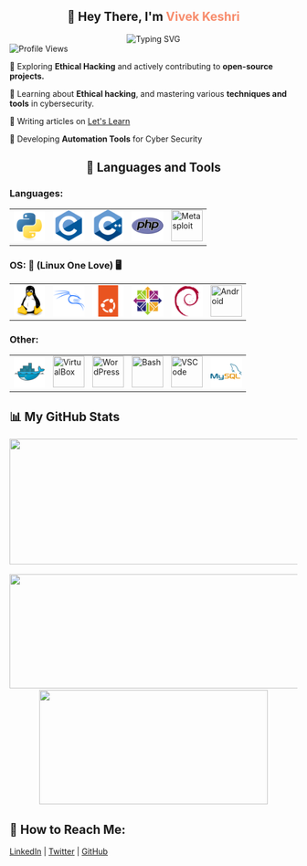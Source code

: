 <h2 align="center">
  👾 Hey There, I'm <span style="color:#F78C6C">Vivek Keshri</span>
</h2>

<div id="header" align="center">
    <img src="https://readme-typing-svg.demolab.com?font=Fira+Code&pause=1000&color=F78C6C&width=435&lines=whoami;Bug+Bounty+Hunter;Penetration+Tester;Security+Researcher;Open+Source+Contributor" alt="Typing SVG">
</div>

<div id="header" align="left">
  <img src="https://komarev.com/ghpvc/?username=vivekkeshri&style=for-the-badge&color=red" alt="Profile Views"/>
</div>

<p>
🌟 Exploring <strong>Ethical Hacking</strong> and actively contributing to <strong>open-source projects.</strong>
</p>

<p>
🌱 Learning about <strong>Ethical hacking</strong>, and mastering various <strong>techniques and tools</strong> in cybersecurity.
</p>

<p>
📝 Writing articles on <a href="https://medium.com/@vivekkeshri">Let's Learn</a>
</p>

<p>
🤖 Developing <strong>Automation Tools</strong> for Cyber Security
</p>

<h2 align="center"> 🚀 Languages and Tools</h2>

<h3>Languages:</h3>
<table>
<tr>
<td><img src="https://raw.githubusercontent.com/devicons/devicon/master/icons/python/python-original.svg" title="Python" width="55" height="55"/></td>
<td><img src="https://raw.githubusercontent.com/devicons/devicon/master/icons/c/c-original.svg" title="C" width="55" height="55"/></td>
<td><img src="https://raw.githubusercontent.com/devicons/devicon/master/icons/cplusplus/cplusplus-original.svg" title="C++" width="55" height="55"/></td>
<td><img src="https://raw.githubusercontent.com/devicons/devicon/6910f0503efdd315c8f9b858234310c06e04d9c0/icons/php/php-original.svg" title="PHP" width="55" height="55"/></td>
<td><img src="https://www.metasploit.com/images/metasploit-logo.png" title="Metasploit" width="55" height="55"/></td>
</tr>
</table>

<h3>OS: 💖 (Linux One Love) 🖥️</h3>
<table>
<tr>
<td><img src="https://raw.githubusercontent.com/devicons/devicon/master/icons/linux/linux-original.svg" title="Linux" width="55" height="55"/></td>
<td><img src="https://raw.githubusercontent.com/canaleal/devicon/574bbc63b185777b0b1a39240c5bb06d99cdb7e6/icons/kalilinux/kalilinux-original-wordmark.svg" title="Kali Linux" width="55" height="55"/></td>
<td><img src="https://raw.githubusercontent.com/devicons/devicon/master/icons/ubuntu/ubuntu-original.svg" title="Ubuntu" width="55" height="55"/></td>
<td><img src="https://raw.githubusercontent.com/devicons/devicon/master/icons/centos/centos-original.svg" title="CentOS" width="55" height="55"/></td>
<td><img src="https://raw.githubusercontent.com/devicons/devicon/master/icons/debian/debian-original.svg" title="Debian" width="55" height="55"/></td>
<td><img src="https://upload.wikimedia.org/wikipedia/commons/3/3e/Android_logo_2019.png" title="Android" width="55" height="55"/></td>
</tr>
</table>

<h3>Other:</h3>
<table>
<tr>
<td><img src="https://raw.githubusercontent.com/devicons/devicon/master/icons/docker/docker-original.svg" title="Docker" width="55" height="55"/></td>
<td><img src="https://upload.wikimedia.org/wikipedia/commons/d/d5/Virtualbox_logo.png" title="VirtualBox" width="55" height="55"/></td>
<td><img src="https://upload.wikimedia.org/wikipedia/commons/thumb/9/98/WordPress_blue_logo.svg/2048px-WordPress_blue_logo.svg.png" title="WordPress" width="55" height="55"/></td>
<td><img src="https://cdn.jsdelivr.net/gh/devicons/devicon/icons/bash/bash-original.svg" title="Bash" width="55" height="55"/></td>
<td><img src="https://cdn.jsdelivr.net/gh/devicons/devicon/icons/vscode/vscode-original.svg" title="VSCode" width="55" height="55"/></td>
<td><img src="https://raw.githubusercontent.com/devicons/devicon/master/icons/mysql/mysql-original-wordmark.svg" title="MySQL" width="55" height="55"/></td>
</tr>
</table>

<h2>📊 My GitHub Stats</h2>

<p align="center">
  <img width="800" height="220" src="https://streak-stats.demolab.com?user=vivekkeshri&theme=highcontrast&hide_border=true&border_radius=5&card_width=800">
</p>

<p align="center">
  <img width="600" height="200" src="https://github-readme-stats.vercel.app/api?username=vivekkeshri&show_icons=true&theme=vision-friendly-dark">
  <img width="400" height="200" src="https://github-readme-stats.vercel.app/api/top-langs/?username=vivekkeshri&size_weight=0.15&count_weight=0.5&layout=compact&theme=vision-friendly-dark">
</p>

<h2>📩 How to Reach Me:</h2>
<p>
<a href="https://www.linkedin.com/in/mr-vivek-keshri-a047b3287">LinkedIn</a> | 
<a href="https://x.com/vivekkeshri">Twitter</a> | 
<a href="https://github.com/vivekkeshri">GitHub</a>
</p>
